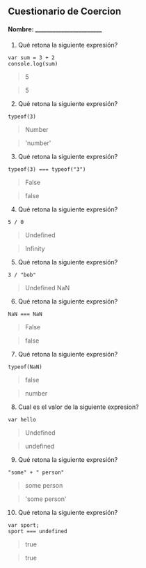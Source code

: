 ## Cuestionario de Coercion
#### Nombre: _______________________

1. Qué retona la siguiente expresión?
```
var sum = 3 + 2
console.log(sum)
```

> 5

> 5

2. Qué retona la siguiente expresión?
```
typeof(3)
```

> Number

> 'number'

3. Qué retona la siguiente expresión?
```
typeof(3) === typeof("3")
```

> False

>false

4. Qué retona la siguiente expresión?
```
5 / 0
```

> Undefined

> Infinity

5. Qué retona la siguiente expresión?
```
3 / "bob"
```

> Undefined
> NaN

6. Qué retona la siguiente expresión?
```
NaN === NaN
```

> False

> false

7. Qué retona la siguiente expresión?
```
typeof(NaN)
```

> false

> number

8. Cual es el valor de la siguiente expresion?
```
var hello
```

> Undefined

> undefined

9. Qué retona la siguiente expresión?
```
"some" + " person"
```

> some person

> 'some person'

10. Qué retona la siguiente expresión?
```
var sport; 
sport === undefined
```

> true

> true

